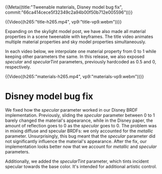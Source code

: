 {{Meta((title:"Tweenable materials, Disney model bug fix", commit:"66ca414cece5f32349c2a94b00f50b712e005596"))}}

{{Video((h265:"title-h265.mp4", vp9:"title-vp9.webm"))}}

Expanding on the skylight model post, we have also made all material properties in a scene tweenable with keyframes. The title video animates multiple material properties and sky model properties simultaneously.

In each video below, we interpolate one material property from $0$ to $1$ while keeping other parameters the same. In this release, we also exposed $specular$ and $specularTint$ parameters, previously hardcoded as $0.5$ and $0$, respectively.

{{Video((h265:"materials-h265.mp4", vp9:"materials-vp9.webm"))}}

# Disney model bug fix

We fixed how the $specular$ parameter worked in our Disney BRDF implementation. Previously, sliding the $specular$ parameter between $0$ to $1$ barely changed the material's appearance, while in the Disney paper, the amount of reflection goes to $0$ as the $specular$ goes to $0$. The problem was in mixing diffuse and specular BRDFs: we only accounted for the $metallic$ parameter. Unsurprisingly, this bug meant that the $specular$ parameter did not significantly influence the material's appearance. After the fix, our implementation looks better now that we account for $metallic$ and $specular$ parameters.

Additionally, we added the $specularTint$ parameter, which tints incident specular towards the base color. It's intended for additional artistic control.
